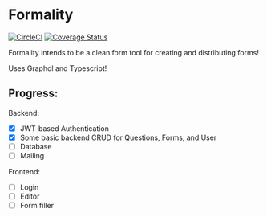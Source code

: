 # Formality

[![CircleCI](https://circleci.com/gh/jayy-lmao/formality-api/tree/master.svg?style=shield)](https://circleci.com/gh/jayy-lmao/formality-api/tree/master)
[![Coverage Status](https://coveralls.io/repos/github/jayy-lmao/formality-api/badge.svg?branch=master)](https://coveralls.io/github/jayy-lmao/formality-api?branch=testing)

Formality intends to be a clean form tool for creating and distributing forms!

Uses Graphql and Typescript!


## Progress:
Backend:

- [x] JWT-based Authentication
- [x] Some basic backend CRUD for Questions, Forms, and User
- [ ] Database
- [ ] Mailing

Frontend:

- [ ] Login
- [ ] Editor 
- [ ] Form filler
